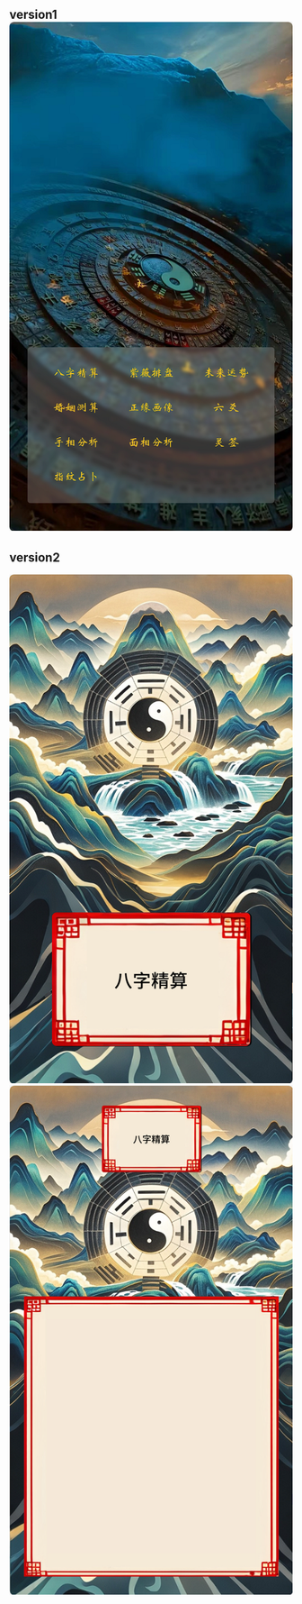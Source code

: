 ## version1 ![v1 picture](./version1.png) 
## version2 
![v2 picture](./version2.png) 
![v2 form](./version2-form.png)
